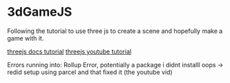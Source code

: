 # 3dGameJS
Following the tutorial to use three js to create a scene and hopefully make a game with it. 

[threejs docs tutorial](https://threejs.org/docs/index.html#manual/en/introduction/Installation)
[threejs youtube tutorial](https://www.youtube.com/watch?v=xJAfLdUgdc4)

Errors running into:
Rollup Error, potentially a package i didnt installl oops
-> redid setup using parcel and that fixed it (the youtube vid)
